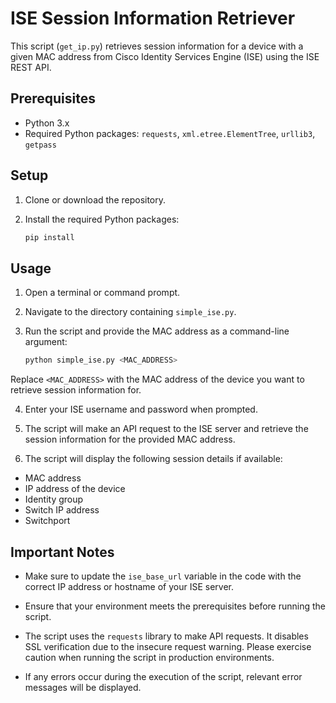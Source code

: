 # ISE Session Information Retriever

This script (`get_ip.py`) retrieves session information for a device with a given MAC address from Cisco Identity Services Engine (ISE) using the ISE REST API.

## Prerequisites

- Python 3.x
- Required Python packages: `requests`, `xml.etree.ElementTree`, `urllib3`, `getpass`

## Setup

1. Clone or download the repository.

2. Install the required Python packages:
    ```bash
    pip install 

## Usage

1. Open a terminal or command prompt.

2. Navigate to the directory containing `simple_ise.py`.

3. Run the script and provide the MAC address as a command-line argument:
    ```bash
    python simple_ise.py <MAC_ADDRESS>


Replace `<MAC_ADDRESS>` with the MAC address of the device you want to retrieve session information for.

4. Enter your ISE username and password when prompted.

5. The script will make an API request to the ISE server and retrieve the session information for the provided MAC address.

6. The script will display the following session details if available:
- MAC address
- IP address of the device
- Identity group
- Switch IP address
- Switchport

## Important Notes

- Make sure to update the `ise_base_url` variable in the code with the correct IP address or hostname of your ISE server.

- Ensure that your environment meets the prerequisites before running the script.

- The script uses the `requests` library to make API requests. It disables SSL verification due to the insecure request warning. Please exercise caution when running the script in production environments.

- If any errors occur during the execution of the script, relevant error messages will be displayed.

